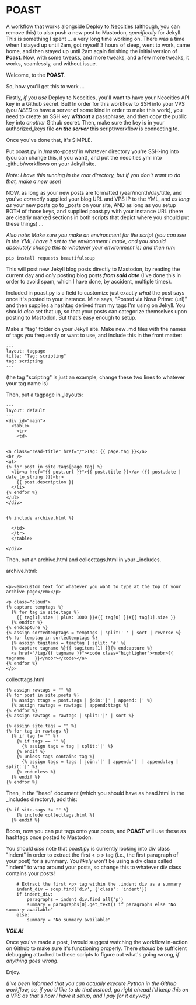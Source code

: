 # POAST
A workflow that works alongside <a href="https://github.com/marketplace/actions/deploy-to-neocities" target="_blank">Deploy to Neocities</a> (although, you can remove this) to also push a new post to Mastodon, *specifically* for Jekyll. This is something I spent ... a very long time working on. There was a time when I stayed up until 2am, got myself 3 hours of sleep, went to work, came home, and then stayed up until 2am again finishing the initial version of **Poast**. Now, with some tweaks, and more tweaks, and a few more tweaks, it works, seamlessly, and without issue.

Welcome, to the **POAST**.

So, how you'll get this to work ...

Firstly, *if you use* Deploy to Neocities, you'll want to have your Neocities API key in a Github secret. But! In order for this workflow to SSH into your VPS (you *NEED* to have a server of some kind in order to make this work), you need to create an SSH key ***without*** a passphrase, and then copy the public key into *another* Github secret. Then, make sure the key is in your authorized_keys file ***on the server*** this script/workflow is connecting to.

Once you've done that, it's SIMPLE.

Put poast.py in /masto-poast/ in whatever directory you're SSH-ing into (you can change this, if you want), and put the neocities.yml into .github/workflows on your Jekyll site.

*Note: I have this running in the root directory, but if you don't want to do that, make a new user!*

NOW, as long as your new posts are formatted /year/month/day/title, and you've *correctly* supplied your blog URL and VPS IP to the YML, and *as long as* your new posts go to _posts on your site, AND as long as you setup BOTH of those keys, and supplied poast.py with your instance URL (there are clearly marked sections in both scripts that depict where you should put these things) ...

*Also note: Make sure you make an environment for the script (you can see in the YML I have it set to the environment I made, and you should absolutely change this to whatever your environment is) and then run:*
```
pip install requests beautifulsoup
```
This will post new Jekyll blog posts directly to Mastodon, by reading the current day and *only* posting blog posts ***from said date*** (I've done this in order to avoid spam, which I have done, by accident, multiple times).

Included in poast.py is a field to customize just exactly *what* the post says once it's posted to your instance. Mine says, "Posted via Nova Prime: (url)" and then supplies a hashtag derived from my tags I'm using on Jekyll. You should *also* set that up, so that your posts can categorize themselves upon posting to Mastodon. But that's easy enough to setup.

Make a "tag" folder on your Jekyll site. Make new .md files with the names of tags you frequently or want to use, and include this in the front matter:
```
---
layout: tagpage
title: "Tag: scripting"
tag: scripting
---
```
(the tag "scripting" is just an example, change these two lines to whatever your tag name is)

Then, put a tagpage in _layouts:
```
---
layout: default
---
<div id="main">
  <table>
    <tr>
    <td>


<a class="read-title" href="/">Tag: {{ page.tag }}</a>
<br />
<ul>
{% for post in site.tags[page.tag] %}
  <li><a href="{{ post.url }}">{{ post.title }}</a> ({{ post.date |     date_to_string }})<br>
    {{ post.description }}
  </li>
{% endfor %}
</ul>
</div>


{% include archive.html %}

  </td>
  </tr>
  </table>

</div>
```
Then, put an archive.html and collecttags.html in your _includes.

archive.html:
```

<p><em>custom text for whatever you want to type at the top of your archive page</em></p>

<p class="cloud">
{% capture temptags %}
  {% for tag in site.tags %}
    {{ tag[1].size | plus: 1000 }}#{{ tag[0] }}#{{ tag[1].size }}
  {% endfor %}
{% endcapture %}
{% assign sortedtemptags = temptags | split:' ' | sort | reverse %}
{% for temptag in sortedtemptags %}
  {% assign tagitems = temptag | split: '#' %}
  {% capture tagname %}{{ tagitems[1] }}{% endcapture %}
  <a href="/tag/{{ tagname }}"><code class="highligher"><nobr>{{ tagname    }}</nobr></code></a>
{% endfor %}
</p>
```

collecttags.html
```
{% assign rawtags = "" %}
{% for post in site.posts %}
  {% assign ttags = post.tags | join:'|' | append:'|' %}
  {% assign rawtags = rawtags | append:ttags %}
{% endfor %}
{% assign rawtags = rawtags | split:'|' | sort %}

{% assign site.tags = "" %}
{% for tag in rawtags %}
  {% if tag != "" %}
    {% if tags == "" %}
      {% assign tags = tag | split:'|' %}
    {% endif %}
    {% unless tags contains tag %}
      {% assign tags = tags | join:'|' | append:'|' | append:tag | split:'|' %}
    {% endunless %}
  {% endif %}
{% endfor %}
```
Then, in the "head" document (which you should have as head.html in the _includes directory), add this:
```
{% if site.tags != "" %}
    {% include collecttags.html %}
  {% endif %}
```
Boom, now you can put tags onto your posts, and **POAST** will use these as hashtags once posted to Mastodon.

You should *also* note that poast.py is currently looking into div class "indent" in order to extract the first < p > tag (i.e., the first paragraph of your post) for a summary. You *likely* won't be using a div class called "indent" to wrap around your posts, so change this to whatever div class contains your posts!
```
    # Extract the first <p> tag within the .indent div as a summary
    indent_div = soup.find('div', {'class': 'indent'})
    if indent_div:
        paragraphs = indent_div.find_all('p')
        summary = paragraphs[0].get_text() if paragraphs else "No summary available"
    else:
        summary = "No summary available"
```

***VOILA!***

Once you've made a post, I would suggest watching the workflow in-action on Github to make sure it's functioning properly. There *should* be sufficient debugging attached to these scripts to figure out what's going wrong, *if anything goes wrong*.

Enjoy.

*(I've been informed that you can actually execute Python in the Github workflow, so, if you'd like to do that instead, go right ahead! I'll keep this on a VPS as that's how I have it setup, and I pay for it anyway)*
